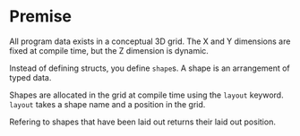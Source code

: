 # Premise

All program data exists in a conceptual 3D grid. The X and Y dimensions are fixed at compile time, but the Z dimension is dynamic.

Instead of defining structs, you define `shape`s. A shape is an arrangement of typed data.

Shapes are allocated in the grid at compile time using the `layout` keyword. `layout` takes a shape name and a position in the grid.

Refering to shapes that have been laid out returns their laid out position.
